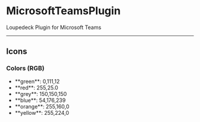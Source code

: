 # MicrosoftTeamsPlugin
Loupedeck Plugin for Microsoft Teams

- - -
## Icons
### Colors (RGB)
<ul>
<li>**green**: 0,111,12</li>
<li>**red**: 255,25.0</li>
<li>**grey**: 150,150,150</li>
<li>**blue**: 54,176,239</li>
<li>**orange**: 255,160,0</li>
<li>**yellow**: 255,224,0</li>
</ul>